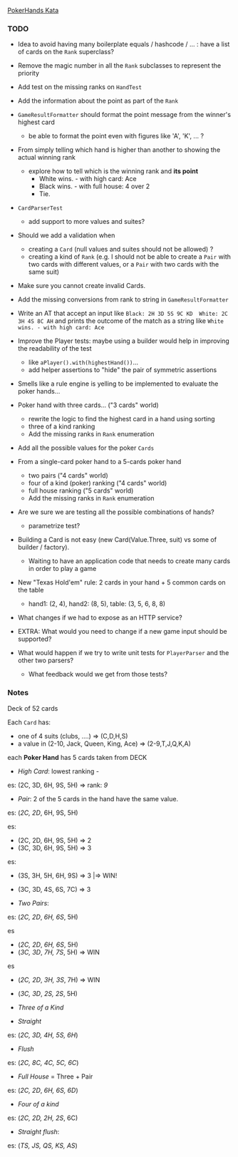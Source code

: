 [PokerHands Kata](http://codingdojo.org/kata/PokerHands/)

### TODO

* Idea to avoid having many boilerplate equals / hashcode / ... : have a list of cards on the `Rank` superclass?

* Remove the magic number in all the `Rank` subclasses to represent the priority 

* Add test on the missing ranks on `HandTest`

* Add the information about the point as part of the `Rank`

* `GameResultFormatter` should format the point message from the winner's highest card
    - be able to format the point even with figures like 'A', 'K', ... ?

* From simply telling which hand is higher than another to showing the actual winning rank
    * explore how to tell which is the winning rank and **its point**
        * White wins. - with high card: Ace
        * Black wins. - with full house: 4 over 2
        * Tie.

* `CardParserTest`
   - add support to more values and suites?
* Should we add a validation when 
    - creating a `Card` (null values and suites should not be allowed) ?
    - creating a kind of `Rank` (e.g. I should not be able to create a `Pair` with two cards with different values, or a `Pair` with two cards with the same suit)

* Make sure you cannot create invalid Cards.
* Add the missing conversions from rank to string in `GameResultFormatter`

* Write an AT that accept an input like `Black: 2H 3D 5S 9C KD  White: 2C 3H 4S 8C AH`
  and prints the outcome of the match as a string like `White wins. - with high card: Ace`

* Improve the Player tests: maybe using a builder would help in improving the readability of the test
    * like `aPlayer().with(highestHand())`...
    * add helper assertions to "hide" the pair of symmetric assertions

* Smells like a rule engine is yelling to be implemented to evaluate the poker hands...

* Poker hand with three cards... ("3 cards" world)
    * rewrite the logic to find the highest card in a hand using sorting
    * three of a kind ranking
    * Add the missing ranks in `Rank` enumeration
    
* Add all the possible values for the poker `Cards`

* From a single-card poker hand to a 5-cards poker hand
    * two pairs ("4 cards" world)
    * four of a kind (poker) ranking ("4 cards" world)
    * full house ranking ("5 cards" world)
    * Add the missing ranks in `Rank` enumeration

* Are we sure we are testing all the possible combinations of hands?
    * parametrize test?

* Building a Card is not easy (new Card(Value.Three, suit) vs some of builder / factory).
    * Waiting to have an application code that needs to create many cards in order to play a game

* New "Texas Hold'em" rule: 2 cards in your hand + 5 common cards on the table
    - hand1: (2, 4), hand2: (8, 5), table: (3, 5, 6, 8, 8) 
     
* What changes if we had to expose as an HTTP service?
* EXTRA: What would you need to change if a new game input should be supported?

* What would happen if we try to write unit tests for `PlayerParser` and the other two parsers? 
    * What feedback would we get from those tests? 
    
### Notes

Deck of 52 cards

Each `Card` has:

* one of 4 suits (clubs, ....) => (C,D,H,S)
* a value in (2-10, Jack, Queen, King, Ace) => (2-9,T,J,Q,K,A)

each **Poker Hand** has 5 cards taken from DECK

* *High Card*: lowest ranking - 

es:  (2C, 3D, 6H, 9S, 5H) => rank: *9*

* *Pair*: 2 of the 5 cards in the hand have the same value. 

es: (*2C, 2D*, 6H, 9S, 5H) 

es:  

* (2C, 2D, 6H, 9S, 5H) => 2
* (3C, 3D, 6H, 9S, 5H) => 3

es:  

* (3S, 3H, 5H, 6H, 9S) => 3  |=> WIN! 
* (3C, 3D, 4S, 6S, 7C) => 3  

* *Two Pairs*: 

es: (*2C, 2D*, *6H, 6S*, 5H) 

es

* (*2C, 2D*, *6H, 6S*, 5H) 
* (*3C, 3D*, *7H, 7S*, 5H)  => WIN

es

* (*2C, 2D*, *3H, 3S*, 7H)  => WIN 
* (*3C, 3D*, *2S, 2S*, 5H)

* *Three of a Kind*

* *Straight*

es: (*2C, 3D, 4H, 5S, 6H*) 

* *Flush*

es: (*2C, 8C, 4C, 5C, 6C*) 

* *Full House* = Three + Pair

es: (*2C, 2D*, *6H, 6S, 6D*) 

* *Four of a kind*

es: (*2C, 2D, 2H, 2S*, 6C) 

* *Straight flush*:

es: (*TS, JS, QS, KS, AS*) 

